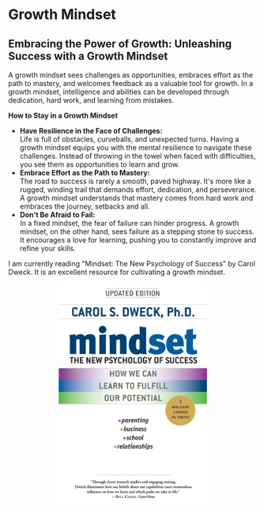 # Growth Mindset

## Embracing the Power of Growth: Unleashing Success with a Growth Mindset

A growth mindset sees challenges as opportunities, embraces effort as the path to mastery, and welcomes feedback as a valuable tool for growth. In a growth mindset, intelligence and abilities can be developed through dedication, hard work, and learning from mistakes.

**How to Stay in a Growth Mindset**

- **Have Resilience in the Face of Challenges:** <br />
  Life is full of obstacles, curveballs, and unexpected turns. Having a growth mindset equips you with the mental resilience to navigate these challenges. Instead of throwing in the towel when faced with difficulties, you see them as opportunities to learn and grow. <br />
- **Embrace Effort as the Path to Mastery:** <br />
  The road to success is rarely a smooth, paved highway. It's more like a rugged, winding trail that demands effort, dedication, and perseverance. A growth mindset understands that mastery comes from hard work and embraces the journey, setbacks and all. <br />
- **Don't Be Afraid to Fail:** <br />
  In a fixed mindset, the fear of failure can hinder progress. A growth mindset, on the other hand, sees failure as a stepping stone to success. It encourages a love for learning, pushing you to constantly improve and refine your skills.

I am currently reading "Mindset: The New Psychology of Success" by Carol Dweck. It is an excellent resource for cultivating a growth mindset.

<p align="center"><img src="Mindset book.jpg" alt="Mindset by Carol Dweck" width="300"></p>
